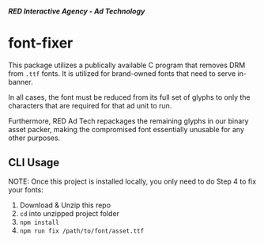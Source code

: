 ##### RED Interactive Agency - Ad Technology

# font-fixer

This package utilizes a publically available C program that removes DRM from `.ttf` fonts. It is utilized for brand-owned fonts that need to serve in-banner.

In all cases, the font must be reduced from its full set of glyphs to only the characters that are required for that ad unit to run.

Furthermore, RED Ad Tech repackages the remaining glyphs in our binary asset packer, making the compromised font essentially unusable for any other purposes.

## CLI Usage

NOTE: Once this project is installed locally, you only need to do Step 4 to fix your fonts:

1. Download & Unzip this repo
2. `cd` into unzipped project folder
3. `npm install`
4. `npm run fix /path/to/font/asset.ttf`
